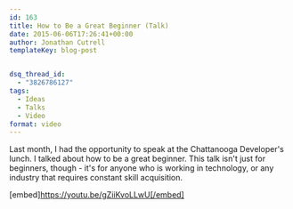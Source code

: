 ```yaml
---
id: 163
title: How to Be a Great Beginner (Talk)
date: 2015-06-06T17:26:41+00:00
author: Jonathan Cutrell
templateKey: blog-post


dsq_thread_id:
  - "3826786127"
tags:
  - Ideas
  - Talks
  - Video
format: video
---
```

Last month, I had the opportunity to speak at the Chattanooga Developer's lunch. I talked about how to be a great beginner. This talk isn't just for beginners, though - it's for anyone who is working in technology, or any industry that requires constant skill acquisition.

[embed]https://youtu.be/gZiiKvoLLwU[/embed]
